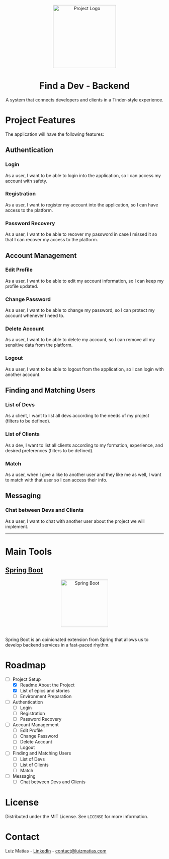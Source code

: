 <div id="top"></div>

<br />
<div align="center">
  <img src="https://i.imgur.com/42m4MaA.png" alt="Project Logo" height="200">
  <h1 align="center">Find a Dev - Backend</h1>
  <p align="center">
    A system that connects developers and clients in a Tinder-style experience.
  </p>
</div>

# Project Features

The application will have the following features:
## Authentication

### Login
As a user, I want to be able to login into the application, so I can access my account with safety.

### Registration
As a user, I want to register my account into the application, so I can have access to the platform.

### Password Recovery
As a user, I want to be able to recover my password in case I missed it so that I can recover my access to the platform.

## Account Management

### Edit Profile
As a user, I want to be able to edit my account information, so I can keep my profile updated.

### Change Password
As a user, I want to be able to change my password, so I can protect my account whenever I need to.

### Delete Account
As a user, I want to be able to delete my account, so I can remove all my sensitive data from the platform.

### Logout
As a user, I want to be able to logout from the application, so I can login with another account.

## Finding and Matching Users

### List of Devs
As a client, I want to list all devs according to the needs of my project (filters to be defined).

### List of Clients
As a dev, I want to list all clients according to my formation, experience, and desired preferences (filters to be defined).

### Match
As a user, when I give a like to another user and they like me as well, I want to match with that user so I can access their info.

## Messaging

### Chat between Devs and Clients
As a user, I want to chat with another user about the project we will implement.
___
# Main Tools

## [Spring Boot](https://spring.io/projects/spring-boot)

<div align="center">
  <img src="https://i.imgur.com/eB4qk7Z.png" alt="Spring Boot" height="150">
</div>

<br />

Spring Boot is an opinionated extension from Spring that allows us to develop backend services in a fast-paced rhythm.

# Roadmap

- [ ] Project Setup
  - [X] Readme About the Project
  - [X] List of epics and stories
  - [ ] Environment Preparation
- [ ] Authentication
  - [ ] Login
  - [ ] Registration
  - [ ] Password Recovery
- [ ] Account Management
  - [ ] Edit Profile
  - [ ] Change Password
  - [ ] Delete Account
  - [ ] Logout
- [ ] Finding and Matching Users
  - [ ] List of Devs
  - [ ] List of Clients
  - [ ] Match
- [ ] Messaging
  - [ ] Chat between Devs and Clients

# License

Distributed under the MIT License. See `LICENSE` for more information.


# Contact

Luiz Matias - [LinkedIn](https://www.linkedin.com/in/luizmatias1999/) - contact@luizmatias.com
